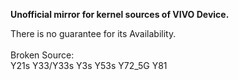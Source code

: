 **Unofficial mirror for kernel sources of VIVO Device.**

There is no guarantee for its Availability. \
\
Broken Source: \
Y21s Y33/Y33s Y3s Y53s Y72_5G Y81
